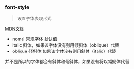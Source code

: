 ### font-style

> 设置字体表现形式

<a href="https://developer.mozilla.org/zh-CN/docs/Web/CSS/font-style" target="_blank">MDN文档</a> 

- nomal 常规字体 默认值
- italic 斜体，如果该字体没有则用倾斜体（oblique）代替
- oblique 倾斜体 如果该字体没有则用斜体（italic）代替

并不是所以的字体都会有斜体和倾斜体，如果没有将以常规体代替